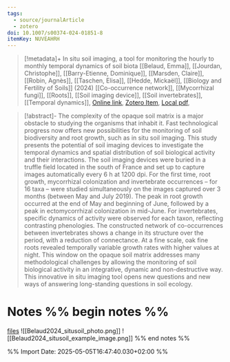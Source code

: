 ```yaml
---
tags:
  - source/journalArticle
  - zotero
doi: 10.1007/s00374-024-01851-8
itemKey: NUVEAHRH
---
```

>[!metadata]+
> In situ soil imaging, a tool for monitoring the hourly to monthly temporal dynamics of soil biota
> [[Belaud, Emma]], [[Jourdan, Christophe]], [[Barry-Etienne, Dominique]], [[Marsden, Claire]], [[Robin, Agnès]], [[Taschen, Elisa]], [[Hedde, Mickaël]], 
> [[Biology and Fertility of Soils]] (2024)
> [[Co-occurrence network]], [[Mycorrhizal fungi]], [[Roots]], [[Soil imaging device]], [[Soil invertebrates]], [[Temporal dynamics]], 
> [Online link](https://doi.org/10.1007/s00374-024-01851-8), [Zotero Item](zotero://select/library/items/NUVEAHRH), [Local pdf](file://C:/Users/aburg/Documents/references/zotero/storage/54LSXMMU/Belaud2024_situsoil.pdf), 

>[!abstract]-
>The complexity of the opaque soil matrix is a major obstacle to studying the organisms that inhabit it. Fast technological progress now offers new possibilities for the monitoring of soil biodiversity and root growth, such as in situ soil imaging. This study presents the potential of soil imaging devices to investigate the temporal dynamics and spatial distribution of soil biological activity and their interactions. The soil imaging devices were buried in a truffle field located in the south of France and set up to capture images automatically every 6 h at 1200 dpi. For the first time, root growth, mycorrhizal colonization and invertebrate occurrences – for 16 taxa – were studied simultaneously on the images captured over 3 months (between May and July 2019). The peak in root growth occurred at the end of May and beginning of June, followed by a peak in ectomycorrhizal colonization in mid-June. For invertebrates, specific dynamics of activity were observed for each taxon, reflecting contrasting phenologies. The constructed network of co-occurrences between invertebrates shows a change in its structure over the period, with a reduction of connectance. At a fine scale, oak fine roots revealed temporally variable growth rates with higher values at night. This window on the opaque soil matrix addresses many methodological challenges by allowing the monitoring of soil biological activity in an integrative, dynamic and non-destructive way. This innovative in situ imaging tool opens new questions and new ways of answering long-standing questions in soil ecology.

# Notes %% begin notes %%
[files](file:\\\C:\Users\aburg\Documents\references\misc\FormationEcologieDuSol_2025\resources\in_situ_soil_imaging_videos)
![[Belaud2024_situsoil_photo.png]]
![[Belaud2024_situsoil_example_image.png]]
%% end notes %%




%% Import Date: 2025-05-05T16:47:40.030+02:00 %%
